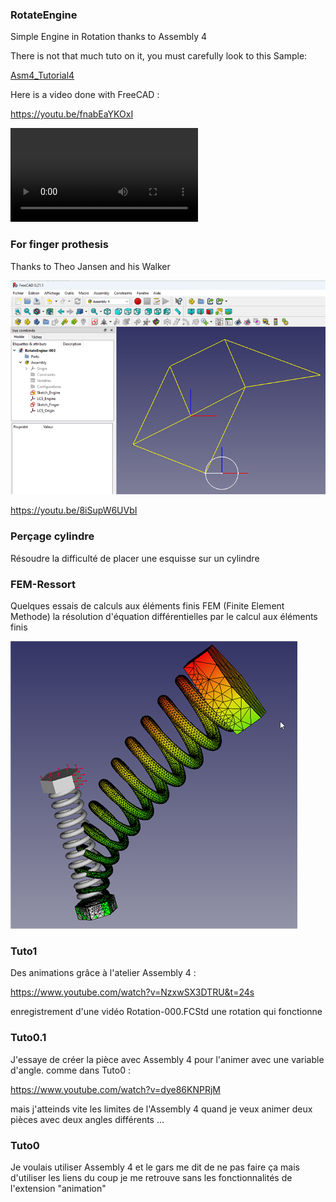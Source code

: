 ### RotateEngine
Simple Engine in Rotation thanks to Assembly 4

There is not that much tuto on it, you must carefully look to this Sample:

[Asm4_Tutorial4](https://github.com/Zolko-123/FreeCAD_Examples/tree/master/Asm4_Tutorial4)

Here is a video done with FreeCAD :

https://youtu.be/fnabEaYKOxI

![](./RotateEngine/RotateEngine-000.mp4)

### For finger prothesis

Thanks to Theo Jansen and his Walker

![](./RotateEngine/2023-11-30_15h55_03.png)

https://youtu.be/8iSupW6UVbI

### Perçage cylindre
Résoudre la difficulté de placer une esquisse sur un cylindre

### FEM-Ressort
Quelques essais de calculs aux éléments finis FEM (Finite Element Methode)
la résolution d'équation différentielles par le calcul aux éléments finis

![](./FEM-Ressort/2023-11-14_13h24_27.png)

### Tuto1
Des animations grâce à l'atelier Assembly 4 :

https://www.youtube.com/watch?v=NzxwSX3DTRU&t=24s

enregistrement d'une vidéo
Rotation-000.FCStd une rotation qui fonctionne

### Tuto0.1
J'essaye de créer la pièce avec Assembly 4 pour l'animer avec une variable d'angle.
comme dans Tuto0 :

https://www.youtube.com/watch?v=dye86KNPRjM

mais j'atteinds vite les limites de l'Assembly 4 quand je veux animer deux pièces avec deux angles différents ...

### Tuto0
Je voulais utiliser Assembly 4 et le gars me dit de ne pas faire ça mais d'utiliser les liens
du coup je me retrouve sans les fonctionnalités de l'extension "animation" 

